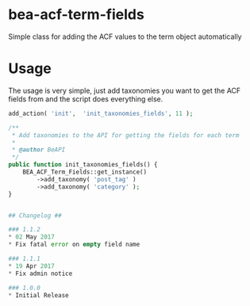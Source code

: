 # bea-acf-term-fields
Simple class for adding the ACF values to the term object automatically

# Usage 

The usage is very simple, just add taxonomies you want to get the ACF fields from and the script does everything else.

```php
add_action( 'init',  'init_taxonomies_fields', 11 );

/**
 * Add taxonomies to the API for getting the fields for each term
 *
 * @author BeAPI
 */
public function init_taxonomies_fields() {
	BEA_ACF_Term_Fields::get_instance()
		->add_taxonomy( 'post_tag' )
		->add_taxonomy( 'category' );
}


## Changelog ##

### 1.1.2
* 02 May 2017
* Fix fatal error on empty field name

### 1.1.1
* 19 Apr 2017
* Fix admin notice

### 1.0.0
* Initial Release